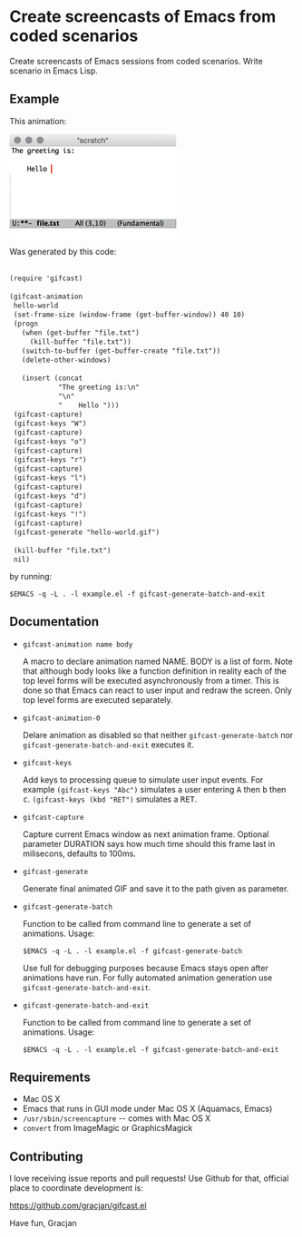 Create screencasts of Emacs from coded scenarios
================================================

Create screencasts of Emacs sessions from coded scenarios.
Write scenario in Emacs Lisp.

Example
-------

This animation:

<img src="https://raw.githubusercontent.com/gracjan/gifcast.el/master/hello-world.gif" width="294" height="182">

Was generated by this code:

```elisp

(require 'gifcast)

(gifcast-animation
 hello-world
 (set-frame-size (window-frame (get-buffer-window)) 40 10)
 (progn
   (when (get-buffer "file.txt")
     (kill-buffer "file.txt"))
   (switch-to-buffer (get-buffer-create "file.txt"))
   (delete-other-windows)

   (insert (concat
            "The greeting is:\n"
            "\n"
            "    Hello ")))
 (gifcast-capture)
 (gifcast-keys "W")
 (gifcast-capture)
 (gifcast-keys "o")
 (gifcast-capture)
 (gifcast-keys "r")
 (gifcast-capture)
 (gifcast-keys "l")
 (gifcast-capture)
 (gifcast-keys "d")
 (gifcast-capture)
 (gifcast-keys "!")
 (gifcast-capture)
 (gifcast-generate "hello-world.gif")

 (kill-buffer "file.txt")
 nil)

```

by running:


```
$EMACS -q -L . -l example.el -f gifcast-generate-batch-and-exit
```

Documentation
-------------

- `gifcast-animation name body`

   A macro to declare animation named NAME. BODY is a list of form. Note that although body looks
   like a function definition in reality each of the top level forms will be executed asynchronously from
   a timer. This is done so that Emacs can react to user input and redraw the screen.
   Only top level forms are executed separately.
   
- `gifcast-animation-0`

  Delare animation as disabled so that neither `gifcast-generate-batch` nor `gifcast-generate-batch-and-exit` executes it.
  
- `gifcast-keys`

  Add keys to processing queue to simulate user input events. For example `(gifcast-keys "Abc")` simulates a user entering
  <kbd>A</kbd> then <kbd>b</kbd> then <kbd>c</kbd>. `(gifcast-keys (kbd "RET")` simulates a <kbd>RET</kbd>.

- `gifcast-capture`

  Capture current Emacs window as next animation frame. Optional parameter DURATION says how much time should this frame last
  in milisecons, defaults to 100ms.
  
- `gifcast-generate`

  Generate final animated GIF and save it to the path given as parameter.
  
- `gifcast-generate-batch`

  Function to be called from command line to generate a set of animations. Usage:
  
      $EMACS -q -L . -l example.el -f gifcast-generate-batch
  
  Use full for debugging purposes because Emacs stays open after animations have run. For fully automated
  animation generation use `gifcast-generate-batch-and-exit`.
  
- `gifcast-generate-batch-and-exit`
  
  Function to be called from command line to generate a set of animations. Usage:
  
      $EMACS -q -L . -l example.el -f gifcast-generate-batch-and-exit
  

Requirements
------------

- Mac OS X
- Emacs that runs in GUI mode under Mac OS X (Aquamacs, Emacs)
- `/usr/sbin/screencapture` -- comes with Mac OS X
- `convert` from ImageMagic or GraphicsMagick

Contributing
------------

I love receiving issue reports and pull requests! Use Github for that, official place to coordinate development is:

https://github.com/gracjan/gifcast.el

Have fun,
Gracjan
